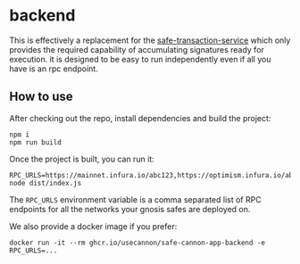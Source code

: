 # backend

This is effectively a replacement for the [safe-transaction-service](https://github.com/safe-global/safe-transaction-service) which only provides the required capability of accumulating signatures ready for execution. it is designed to be easy to run independently even if all you have is an rpc endpoint.


## How to use

After checking out the repo, install dependencies and build the project:

```
npm i
npm run build
```

Once the project is built, you can run it:
```
RPC_URLS=https://mainnet.infura.io/abc123,https://optimism.infura.io/abc123 node dist/index.js
```

The `RPC_URLS` environment variable is a comma separated list of RPC endpoints for all the networks your gnosis safes are deployed on.

We also provide a docker image if you prefer:
```
docker run -it --rm ghcr.io/usecannon/safe-cannon-app-backend -e RPC_URLS=...
```
